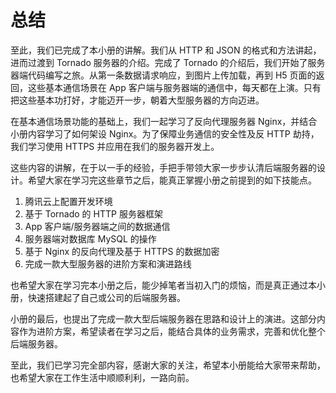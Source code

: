 # 总结

至此，我们已完成了本小册的讲解。我们从 HTTP 和 JSON 的格式和方法讲起，进而过渡到 Tornado 服务器的介绍。完成了 Tornado 的介绍后，我们开始了服务器端代码编写之旅。从第一条数据请求响应，到图片上传加载，再到 H5 页面的返回，这些基本通信场景在 App 客户端与服务器端的通信中，每天都在上演。只有把这些基本功打好，才能迈开一步，朝着大型服务器的方向迈进。

在基本通信场景功能的基础上，我们一起学习了反向代理服务器 Nginx，并结合小册内容学习了如何架设 Nginx。为了保障业务通信的安全性及反 HTTP 劫持，我们学习使用 HTTPS 并应用在我们的服务器开发上。

这些内容的讲解，在于以一手的经验，手把手带领大家一步步认清后端服务器的设计。希望大家在学习完这些章节之后，能真正掌握小册之前提到的如下技能点。

1. 腾讯云上配置开发环境
2. 基于 Tornado 的 HTTP 服务器框架
3. App 客户端/服务器端之间的数据通信
4. 服务器端对数据库 MySQL 的操作
5. 基于 Nginx 的反向代理及基于 HTTPS 的数据加密
6. 完成一款大型服务器的进阶方案和演进路线

也希望大家在学习完本小册之后，能少掉笔者当初入门的烦恼，而是真正通过本小册，快速搭建起了自己或公司的后端服务器。

小册的最后，也提出了完成一款大型后端服务器在思路和设计上的演进。这部分内容作为进阶方案，希望读者在学习之后，能结合具体的业务需求，完善和优化整个后端服务器。

至此，我们已学习完全部内容，感谢大家的关注，希望本小册能给大家带来帮助，也希望大家在工作生活中顺顺利利，一路向前。
